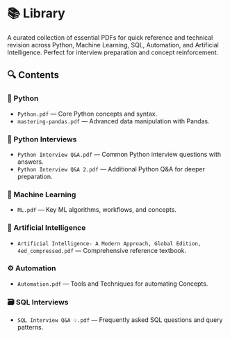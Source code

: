 # 📚 Library

A curated collection of essential PDFs for quick reference and technical revision across Python, Machine Learning, SQL, Automation, and Artificial Intelligence. Perfect for interview preparation and concept reinforcement.

## 🔍 Contents

### 🐍 Python
- `Python.pdf` — Core Python concepts and syntax.
- `mastering-pandas.pdf` — Advanced data manipulation with Pandas.

### 💼 Python Interviews
- `Python Interview Q&A.pdf` — Common Python interview questions with answers.
- `Python Interview Q&A 2.pdf` — Additional Python Q&A for deeper preparation.

### 🤖 Machine Learning
- `ML.pdf` — Key ML algorithms, workflows, and concepts.

### 🧠 Artificial Intelligence
- `Artificial Intelligence- A Modern Approach, Global Edition, 4ed_compressed.pdf`
— Comprehensive reference textbook.

### ⚙️ Automation
- `Automation.pdf` — Tools and Techniques for automating Concepts.

### 🗃️ SQL Interviews
- `SQL Interview Q&A 💡.pdf` — Frequently asked SQL questions and query patterns.

